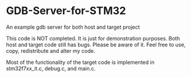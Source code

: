 # GDB-Server-for-STM32
An example gdb server for both host and target project

This code is NOT completed. It is just for demonstration purposes. Both host and target code still has bugs. Please be aware of it.
Feel free to use, copy, redistribute and alter my code.

Most of the functionality of the target code is implemented in stm32f7xx_it.c, debug.c, and main.c.
